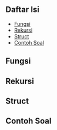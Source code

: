 ## Daftar Isi

* [Fungsi](https://github.com/Abdunnafi25/Modul-HGTS-03#fungsi)
* [Rekursi](https://github.com/Abdunnafi25/Modul-HGTS-03#rekursi)
* [Struct](https://github.com/Abdunnafi25/Modul-HGTS-03#struct)
* [Contoh Soal](https://github.com/Abdunnafi25/Modul-HGTS-03#contoh-soal)

## Fungsi



## Rekursi



## Struct



## Contoh Soal
